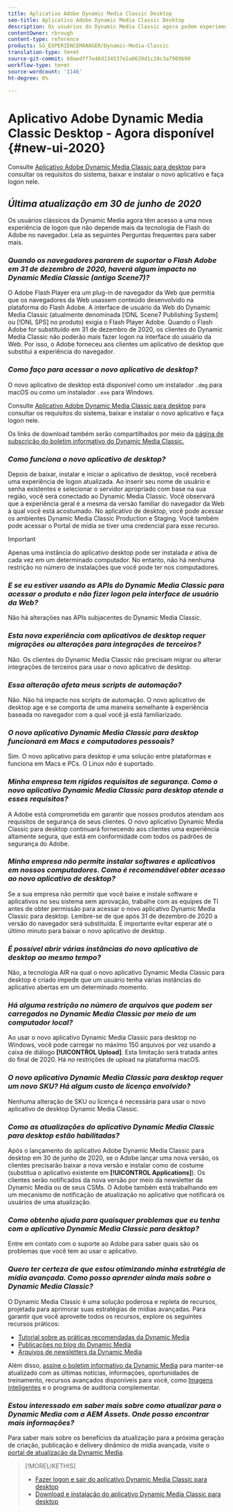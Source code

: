 ```yaml
---
title: Aplicativo Adobe Dynamic Media Classic Desktop
seo-title: Aplicativo Adobe Dynamic Media Classic Desktop
description: Os usuários do Dynamic Media Classic agora podem experimentar uma atualização completa da interface do usuário. A experiência fornece um logon atualizado com links para recursos valiosos, além disso, essa atualização não depende mais da tecnologia de Flash do Adobe no navegador.
contentOwner: rbrough
content-type: reference
products: SG_EXPERIENCEMANAGER/Dynamic-Media-Classic
translation-type: tm+mt
source-git-commit: 60aedff7e46d134537e2a0639d1c28c3a7909b90
workflow-type: tm+mt
source-wordcount: '1146'
ht-degree: 0%

---
```



# Aplicativo Adobe Dynamic Media Classic Desktop - Agora disponível {#new-ui-2020}

Consulte [Aplicativo Adobe Dynamic Media Classic para desktop](/help/dynamic-media-classic-desktop-app.md) para consultar os requisitos do sistema, baixar e instalar o novo aplicativo e faça logon nele.

## _Última atualização em 30 de junho de 2020_

Os usuários clássicos da Dynamic Media agora têm acesso a uma nova experiência de logon que não depende mais da tecnologia de Flash do Adobe no navegador. Leia as seguintes Perguntas frequentes para saber mais.

### **_Quando os navegadores pararem de suportar o Flash Adobe em 31 de dezembro de 2020, haverá algum impacto no Dynamic Media Classic (antigo Scene7)?_**

O Adobe Flash Player era um plug-in de navegador da Web que permitia que os navegadores da Web usassem conteúdo desenvolvido na plataforma do Flash Adobe. A interface de usuário da Web do Dynamic Media Classic (atualmente denominada [!DNL Scene7 Publishing System] ou [!DNL SPS] no produto) exigia o Flash Player Adobe. Quando o Flash Adobe for substituído em 31 de dezembro de 2020, os clientes do Dynamic Media Classic não poderão mais fazer logon na interface do usuário da Web. Por isso, o Adobe forneceu aos clientes um aplicativo de desktop que substitui a experiência do navegador.

### **_Como faço para acessar o novo aplicativo de desktop?_**

O novo aplicativo de desktop está disponível como um instalador `.dmg` para macOS ou como um instalador `.exe` para Windows.

Consulte [Aplicativo Adobe Dynamic Media Classic para desktop](/help/dynamic-media-classic-desktop-app.md) para consultar os requisitos do sistema, baixar e instalar o novo aplicativo e faça logon nele.

Os links de download também serão compartilhados por meio da [página de subscrição do boletim informativo do Dynamic Media Classic.](https://www.adobe.com/subscription/dynamic-media-newsletter.html)

### **_Como funciona o novo aplicativo de desktop?_**

Depois de baixar, instalar e iniciar o aplicativo de desktop, você receberá uma experiência de logon atualizada. Ao inserir seu nome de usuário e senha existentes e selecionar o servidor apropriado com base na sua região, você será conectado ao Dynamic Media Classic. Você observará que a experiência geral é a mesma da versão familiar do navegador da Web à qual você está acostumado. No aplicativo de desktop, você pode acessar os ambientes Dynamic Media Classic Production e Staging. Você também pode acessar o Portal de mídia se tiver uma credencial para esse recurso.

>[!IMPORTANT]
>
>Apenas uma instância do aplicativo desktop pode ser instalada *e* ativa de cada vez em um determinado computador. No entanto, não há nenhuma restrição no número de instalações que você pode ter nos computadores.

### **_E se eu estiver usando as APIs do Dynamic Media Classic para acessar o produto e não fizer logon pela interface de usuário da Web?_**

Não há alterações nas APIs subjacentes do Dynamic Media Classic.

### **_Esta nova experiência com aplicativos de desktop requer migrações ou alterações para integrações de terceiros?_**

Não. Os clientes do Dynamic Media Classic não precisam migrar ou alterar integrações de terceiros para usar o novo aplicativo de desktop.

### **_Essa alteração afeta meus scripts de automação?_**

Não. Não há impacto nos scripts de automação. O novo aplicativo de desktop age e se comporta de uma maneira semelhante à experiência baseada no navegador com a qual você já está familiarizado.

### **_O novo aplicativo Dynamic Media Classic para desktop funcionará em Macs e computadores pessoais?_**

Sim. O novo aplicativo para desktop é uma solução entre plataformas e funciona em Macs e PCs. O Linux *não* é suportado.

### **_Minha empresa tem rígidos requisitos de segurança. Como o novo aplicativo Dynamic Media Classic para desktop atende a esses requisitos?_**

A Adobe está comprometida em garantir que nossos produtos atendam aos requisitos de segurança de seus clientes. O novo aplicativo Dynamic Media Classic para desktop continuará fornecendo aos clientes uma experiência altamente segura, que está em conformidade com todos os padrões de segurança do Adobe.

### **_Minha empresa não permite instalar softwares e aplicativos em nossos computadores. Como é recomendável obter acesso ao novo aplicativo de desktop?_**

Se a sua empresa não permitir que você baixe e instale software e aplicativos no seu sistema sem aprovação, trabalhe com as equipes de TI antes de obter permissão para acessar o novo aplicativo Dynamic Media Classic para desktop. Lembre-se de que após 31 de dezembro de 2020 a versão do navegador será substituída. É importante evitar esperar até o último minuto para baixar o novo aplicativo de desktop.

### **_É possível abrir várias instâncias do novo aplicativo de desktop ao mesmo tempo?_**

Não, a tecnologia AIR na qual o novo aplicativo Dynamic Media Classic para desktop é criado impede que um usuário tenha várias instâncias do aplicativo abertas em um determinado momento.

### **_Há alguma restrição no número de arquivos que podem ser carregados no Dynamic Media Classic por meio de um computador local?_**

Ao usar o novo aplicativo Dynamic Media Classic para desktop no Windows, você pode carregar no máximo 150 arquivos por vez usando a caixa de diálogo **[!UICONTROL Upload]**. Esta limitação será tratada antes do final de 2020. Há *no* restrições de upload na plataforma macOS.

### **_O novo aplicativo Dynamic Media Classic para desktop requer um novo SKU? Há algum custo de licença envolvido?_**

Nenhuma alteração de SKU ou licença é necessária para usar o novo aplicativo de desktop Dynamic Media Classic.

### **_Como as atualizações do aplicativo Dynamic Media Classic para desktop estão habilitadas?_**

Após o lançamento do aplicativo Adobe Dynamic Media Classic para desktop em 30 de junho de 2020, se o Adobe lançar uma nova versão, os clientes precisarão baixar a nova versão e instalar como de costume (substitua o aplicativo existente em **[!UICONTROL Applications]**). Os clientes serão notificados da nova versão por meio da newsletter da Dynamic Media ou de seus CSMs. O Adobe também está trabalhando em um mecanismo de notificação de atualização no aplicativo que notificará os usuários de uma atualização.

### **_Como obtenho ajuda para quaisquer problemas que eu tenha com o aplicativo Dynamic Media Classic para desktop?_**

Entre em contato com o suporte ao Adobe para saber quais são os problemas que você tem ao usar o aplicativo.

### **_Quero ter certeza de que estou otimizando minha estratégia de mídia avançada. Como posso aprender ainda mais sobre o Dynamic Media Classic?_**

O Dynamic Media Classic é uma solução poderosa e repleta de recursos, projetada para aprimorar suas estratégias de mídias avançadas. Para garantir que você aproveite todos os recursos, explore os seguintes recursos práticos:

* [Tutorial sobre as práticas recomendadas da Dynamic Media](https://docs.adobe.com/content/help/en/experience-manager-learn/dynamic-media-classic-tutorial/overview.html)
* [Publicações no blog do Dynamic Media](https://theblog.adobe.com/tag/dynamic-media/)
* [Arquivos de newsletters da Dynamic Media](https://docs.adobe.com/content/help/en/dynamic-media-classic/using/dynamic-media-newsletter.html)

Além disso, [assine o boletim informativo da Dynamic Media](https://www.adobe.com/subscription/dynamic-media-newsletter.html) para manter-se atualizado com as últimas notícias, informações, oportunidades de treinamento, recursos avançados disponíveis para você, como [Imagens inteligentes](https://helpx.adobe.com/experience-manager/6-3/assets/using/imaging-faq.html) e o programa de auditoria complementar.

### **_Estou interessado em saber mais sobre como atualizar para o Dynamic Media com a AEM Assets. Onde posso encontrar mais informações?_**

Para saber mais sobre os benefícios da atualização para a próxima geração de criação, publicação e delivery dinâmico de mídia avançada, visite o [portal de atualização da Dynamic Media](http://exploreadobe.com/dynamic-media-upgrade/).

>[!MORELIKETHIS]
>
>* [Fazer logon e sair do aplicativo Dynamic Media Classic para desktop](/help/signing-out.md)
>* [Download e instalação do aplicativo Dynamic Media Classic para desktop](/help/dynamic-media-classic-desktop-app.md)



<!-- SAVE - OLD LINK TO BEST PRACTICES GUIDE IN PDF https://www.adobe.com/content/dam/www/us/en/marketing/experience-manager-assets/dynamic-media/adobe-dynamic-media-classic-best-practices-guide.pdf -->

